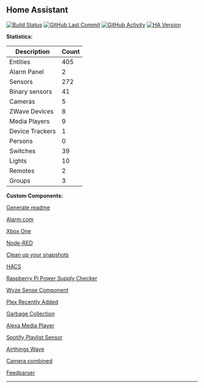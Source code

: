 
## Home Assistant

[![Build Status](https://travis-ci.com/stroodl3bug/upgraded-couscous.svg?branch=master)](https://travis-ci.com/stroodl3bug/upgraded-couscous)
[![GitHub Last Commit](https://img.shields.io/github/last-commit/stroodl3bug/upgraded-couscous)](https://github.com/stroodl3bug/upgraded-couscous/commits/master)
[![GitHub Activity](https://img.shields.io/github/commit-activity/m/stroodl3bug/upgraded-couscous)](https://github.com/stroodl3bug/upgraded-couscous/commits/master)
[![HA Version](https://img.shields.io/badge/Running%20Home%20Assistant-0.110.5%20(Latest)-brightgreen)](https://github.com/home-assistant/home-assistant/releases/latest)


**Statistics:**

Description | Count
-- | --
Entities | 405
Alarm Panel | 2
Sensors | 272
Binary sensors | 41
Cameras | 5
ZWave Devices | 8
Media Players | 9
Device Trackers  | 1
Persons | 0
Switches | 39
Lights | 10
Remotes | 2
Groups | 3

**Custom Components:**


[Generate readme](https://github.com/custom-components/readme)

[Alarm.com](https://www.github.com/uvjustin/alarmdotcomajax)

[Xbox One](https://github.com/ericleb010/hassio-addons/tree/master/xboxone)

[Node-RED](https://github.com/zachowj/node-red)

[Clean up your snapshots](https://github.com/tmonck/clean_up_snapshots)

[HACS](https://hacs.xyz/docs/configuration/start)

[Raspberry Pi Power Supply Checker](https://github.com/custom-components/sensor.rpi_power/blob/master/README.md)

[Wyze Sense Component](https://github.com/kevinvincent/wyzesense)

[Plex Recently Added](https://github.com/custom-components/sensor.plex_recently_added)

[Garbage Collection](https://github.com/bruxy70/Garbage-Collection/)

[Alexa Media Player](https://github.com/custom-components/alexa_media_player/wiki)

[Spotify Playlist Sensor](https://github.com/dnguyen800/spotify-playlist-sensor)

[Airthings Wave](https://github.com/custom-components/sensor.airthings_wave/)

[Camera combined](https://github.com/custom-components/combined)

[Feedparser](https://github.com/custom-components/feedparser/blob/master/README.md)


***
